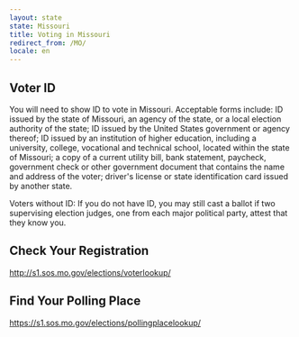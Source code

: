 ```yaml
---
layout: state
state: Missouri
title: Voting in Missouri
redirect_from: /MO/
locale: en
---
```


## Voter ID

You will need to show ID to vote in Missouri. Acceptable forms include: ID issued by the state of Missouri, an agency of the state, or a local election authority of the state; ID issued by the United States government or agency thereof; ID issued by an institution of higher education, including a university, college, vocational and technical school, located within the state of Missouri; a copy of a current utility bill, bank statement, paycheck, government check or other government document that contains the name and address of the voter; driver's license or state identification card issued by another state.

Voters without ID: If you do not have ID, you may still cast a ballot if two supervising election judges, one from each major political party, attest that they know you.

## Check Your Registration

<http://s1.sos.mo.gov/elections/voterlookup/>

## Find Your Polling Place

<https://s1.sos.mo.gov/elections/pollingplacelookup/>
